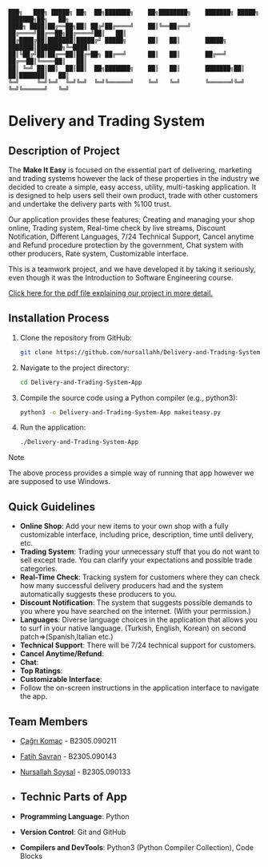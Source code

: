 ```
███╗   ███╗ █████╗ ██╗  ██╗███████╗    ██╗████████╗    ███████╗ █████╗ ███████╗██╗   ██╗
████╗ ████║██╔══██╗██║ ██╔╝██╔════╝    ██║╚══██╔══╝    ██╔════╝██╔══██╗██╔════╝██║   ██║
██╔████╔██║███████║█████╔╝ █████╗      ██║   ██║       █████╗  ███████║███████╗╚═████║
██║╚██╔╝██║██╔══██║██╔═██╗ ██╔══╝      ██║   ██║       ██╔══╝  ██╔══██║╚════██║   ██║
██║ ╚═╝ ██║██║  ██║██║  ██╗███████╗    ██║   ██║       ███████╗██║  ██║███████║   ██║
╚═╝     ╚═╝╚═╝  ╚═╝╚═╝  ╚═╝╚══════╝    ╚═╝   ╚═╝       ╚══════╝╚═╝  ╚═╝╚══════╝   ╚═╝ 
```
# Delivery and Trading System 

## Description of Project
The **Make It Easy** is focused on the essential part of delivering, marketing and trading systems however the lack of these properties in the industry we decided to create a simple, easy access, utility, multi-tasking application. It is designed to help users sell their own product, trade with other customers and undertake the delivery parts with %100 trust.

Our application provides these features; Creating and managing your shop online, Trading system, Real-time check by live streams, Discount Notification, Different Languages, 7/24 Technical Support, Cancel anytime and Refund procedure protection by the government, Chat system with other producers, Rate system, Customizable interface. 

This is a teamwork project, and we have developed it by taking it seriously, even though it was the Introduction to Software Engineering course. 

[Click here for the pdf file explaining our project in more detail.](https://github.com/YunuSezer/Calendar-App/blob/main/calender_reminder_app.pdf)

## Installation Process
1. Clone the repository from GitHub:
   ```bash
   git clone https://github.com/nursallahh/Delivery-and-Trading-System-App
   ```
2. Navigate to the project directory:
   ```bash
   cd Delivery-and-Trading-System-App
   ```
3. Compile the source code using a Python compiler (e.g., python3):
   ```bash
   python3 -o Delivery-and-Trading-System-App makeiteasy.py
   ```
4. Run the application:
   ```bash
   ./Delivery-and-Trading-System-App

> [!NOTE]  
> The above process provides a simple way of running that app however we are supposed to use Windows.

 ## Quick Guidelines
- **Online Shop**: Add your new items to your own shop with a fully customizable interface, including price, description, time until delivery, etc.
- **Trading System**: Trading your unnecessary stuff that you do not want to sell except trade. You can clarify your expectations and possible trade categories.
- **Real-Time Check**: Tracking system for customers where they can check how many successful delivery producers had and the system automatically suggests these producers to you.
- **Discount Notification**: The system that suggests possible demands to you where you have searched on the internet. (With your permission.)
- **Languages**: Diverse language choices in the application that allows you to surf in your native language. (Turkish, English, Korean) on second patch=>(Spanish,Italian etc.)
- **Technical Support**: There will be 7/24 technical support for customers.
- **Cancel Anytime/Refund**: 
- **Chat**: 
- **Top Ratings**:
- **Customizable Interface**:
- Follow the on-screen instructions in the application interface to navigate the app.


## Team Members
- [Çağrı Komaç](https://github.com/nursallahh) - B2305.090211
- [Fatih Savran](https://github.com/FatihSavran) - B2305.090143
- [Nursallah Soysal](https://github.com/cagri-1) - B2305.090133

- ## Technic Parts of App
- **Programming Language**: Python
- **Version Control**: Git and GitHub
- **Compilers and DevTools**: Python3 (Python Compiler Collection), Code Blocks
  
